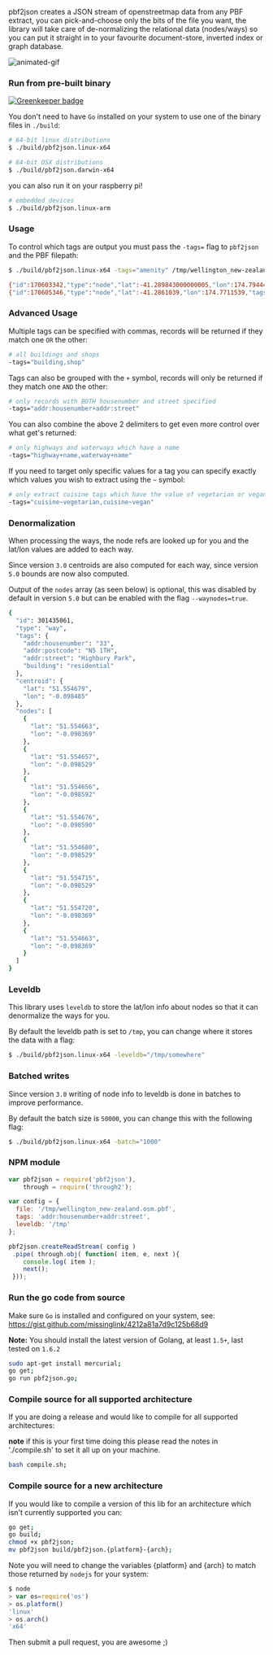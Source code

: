 
pbf2json creates a JSON stream of openstreetmap data from any PBF extract, you can pick-and-choose only the bits of the file you want, the library will take care of de-normalizing the relational data (nodes/ways) so you can put it straight in to your favourite document-store, inverted index or graph database.

![animated-gif](http://missinglink.embed.s3.amazonaws.com/pbf2json-2.gif)

### Run from pre-built binary

[![Greenkeeper badge](https://badges.greenkeeper.io/pelias/pbf2json.svg)](https://greenkeeper.io/)

You don't need to have `Go` installed on your system to use one of the binary files in `./build`:

```bash
# 64-bit linux distributions
$ ./build/pbf2json.linux-x64
```

```bash
# 64-bit OSX distributions
$ ./build/pbf2json.darwin-x64
```

you can also run it on your raspberry pi!

```bash
# embedded devices
$ ./build/pbf2json.linux-arm
```

### Usage

To control which tags are output you must pass the `-tags=` flag to `pbf2json` and the PBF filepath:

```bash
$ ./build/pbf2json.linux-x64 -tags="amenity" /tmp/wellington_new-zealand.osm.pbf
```
```bash
{"id":170603342,"type":"node","lat":-41.289843000000005,"lon":174.7944402,"tags":{"amenity":"fountain","created_by":"Potlatch 0.5d","name":"Oriental Bay Fountain","source":"knowledge"},"timestamp":"0001-01-01T00:00:00Z"}
{"id":170605346,"type":"node","lat":-41.2861039,"lon":174.7711539,"tags":{"amenity":"fountain","created_by":"Potlatch 0.10c","source":"knowledge"},"timestamp":"0001-01-01T00:00:00Z"}
```

### Advanced Usage

Multiple tags can be specified with commas, records will be returned if they match one `OR` the other:

```bash
# all buildings and shops
-tags="building,shop"
```

Tags can also be grouped with the `+` symbol, records will only be returned if they match one `AND` the other:

```bash
# only records with BOTH housenumber and street specified
-tags="addr:housenumber+addr:street"
```

You can also combine the above 2 delimiters to get even more control over what get's returned:

```bash
# only highways and waterways which have a name
-tags="highway+name,waterway+name"
```

If you need to target only specific values for a tag you can specify exactly which values you wish to extract using the `~` symbol:

```bash
# only extract cuisine tags which have the value of vegetarian or vegan
-tags="cuisine~vegetarian,cuisine~vegan"
```

### Denormalization

When processing the ways, the node refs are looked up for you and the lat/lon values are added to each way.

Since version `3.0` centroids are also computed for each way, since version `5.0` bounds are now also computed.

Output of the `nodes` array (as seen below) is optional, this was disabled by default in version `5.0` but can be enabled with the flag `--waynodes=true`.

```bash
{
  "id": 301435061,
  "type": "way",
  "tags": {
    "addr:housenumber": "33",
    "addr:postcode": "N5 1TH",
    "addr:street": "Highbury Park",
    "building": "residential"
  },
  "centroid": {
    "lat": "51.554679",
    "lon": "-0.098485"
  },
  "nodes": [
    {
      "lat": "51.554663",
      "lon": "-0.098369"
    },
    {
      "lat": "51.554657",
      "lon": "-0.098529"
    },
    {
      "lat": "51.554656",
      "lon": "-0.098592"
    },
    {
      "lat": "51.554676",
      "lon": "-0.098590"
    },
    {
      "lat": "51.554680",
      "lon": "-0.098529"
    },
    {
      "lat": "51.554715",
      "lon": "-0.098529"
    },
    {
      "lat": "51.554720",
      "lon": "-0.098369"
    },
    {
      "lat": "51.554663",
      "lon": "-0.098369"
    }
  ]
}
```

### Leveldb

This library uses `leveldb` to store the lat/lon info about nodes so that it can denormalize the ways for you.

By default the leveldb path is set to `/tmp`, you can change where it stores the data with a flag:

```bash
$ ./build/pbf2json.linux-x64 -leveldb="/tmp/somewhere"
```

### Batched writes

Since version `3.0` writing of node info to leveldb is done in batches to improve performance.

By default the batch size is `50000`, you can change this with the following flag:

```bash
$ ./build/pbf2json.linux-x64 -batch="1000"
```

### NPM module

```javascript
var pbf2json = require('pbf2json'),
    through = require('through2');

var config = {
  file: '/tmp/wellington_new-zealand.osm.pbf',
  tags: 'addr:housenumber+addr:street',
  leveldb: '/tmp'
};

pbf2json.createReadStream( config )
 .pipe( through.obj( function( item, e, next ){
    console.log( item );
    next();
 }));
```

### Run the go code from source

Make sure `Go` is installed and configured on your system, see: https://gist.github.com/missinglink/4212a81a7d9c125b68d9

**Note:** You should install the latest version of Golang, at least `1.5+`, last tested on `1.6.2`

```bash
sudo apt-get install mercurial;
go get;
go run pbf2json.go;
```

### Compile source for all supported architecture

If you are doing a release and would like to compile for all supported architectures:

**note** if this is your first time doing this please read the notes in './compile.sh' to set it all up on your machine.

```bash
bash compile.sh;
```

### Compile source for a new architecture

If you would like to compile a version of this lib for an architecture which isn't currently supported you can:

```bash
go get;
go build;
chmod +x pbf2json;
mv pbf2json build/pbf2json.{platform}-{arch};
```

Note you will need to change the variables {platform} and {arch} to match those returned by `nodejs` for your system:

```javascript
$ node
> var os=require('os')
> os.platform()
'linux'
> os.arch()
'x64'
```

Then submit a pull request, you are awesome ;)
